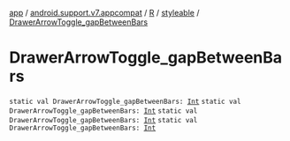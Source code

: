 [app](../../../index.md) / [android.support.v7.appcompat](../../index.md) / [R](../index.md) / [styleable](index.md) / [DrawerArrowToggle_gapBetweenBars](.)

# DrawerArrowToggle_gapBetweenBars

`static val DrawerArrowToggle_gapBetweenBars: `[`Int`](https://kotlinlang.org/api/latest/jvm/stdlib/kotlin/-int/index.html)
`static val DrawerArrowToggle_gapBetweenBars: `[`Int`](https://kotlinlang.org/api/latest/jvm/stdlib/kotlin/-int/index.html)
`static val DrawerArrowToggle_gapBetweenBars: `[`Int`](https://kotlinlang.org/api/latest/jvm/stdlib/kotlin/-int/index.html)
`static val DrawerArrowToggle_gapBetweenBars: `[`Int`](https://kotlinlang.org/api/latest/jvm/stdlib/kotlin/-int/index.html)